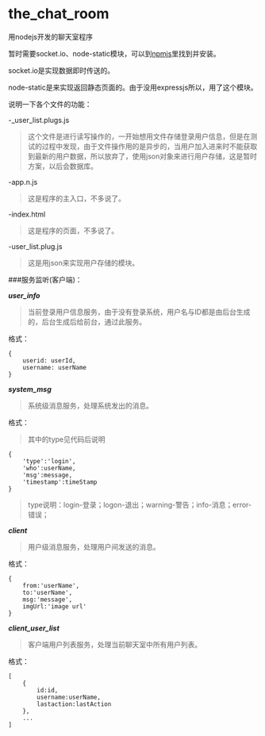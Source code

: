 # the_chat_room

用nodejs开发的聊天室程序

暂时需要socket.io、node-static模块，可以到[npmjs](http://www.npmjs.org)里找到并安装。

socket.io是实现数据即时传送的。

node-static是来实现返回静态页面的。由于没用expressjs所以，用了这个模块。

说明一下各个文件的功能：

-_user_list.plugs.js

>这个文件是进行读写操作的，一开始想用文件存储登录用户信息，但是在测试的过程中发现，由于文件操作用的是异步的，当用户加入进来时不能获取到最新的用户数据，所以放弃了，使用json对象来进行用户存储，这是暂时方案，以后会数据库。

-app.n.js

>这是程序的主入口，不多说了。

-index.html

>这是程序的页面，不多说了。

-user_list.plug.js

>这是用json来实现用户存储的模块。

###服务监听(客户端)：

***user_info***
>当前登录用户信息服务，由于没有登录系统，用户名与ID都是由后台生成的，后台生成后给前台，通过此服务。

格式：

```
{
    userid: userId,
    username: userName
}
```

***system_msg***
>系统级消息服务，处理系统发出的消息。

格式：
>其中的type见代码后说明

```
{
    'type':'login',
    'who':userName,
    'msg':message,
    'timestamp':timeStamp
}
```

>type说明：login-登录；logon-退出；warning-警告；info-消息；error-错误；

***client***
>用户级消息服务，处理用户间发送的消息。

格式：

```
{
    from:'userName',
    to:'userName',
    msg:'message',
    imgUrl:'image url'
}
```

***client_user_list***
>客户端用户列表服务，处理当前聊天室中所有用户列表。

格式：

```
[
    {
        id:id,
        username:userName,
        lastaction:lastAction
    },
    ...
]
```